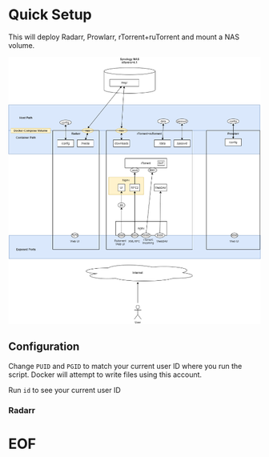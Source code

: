 # Quick Setup

This will deploy Radarr, Prowlarr, rTorrent+ruTorrent and mount a NAS volume.

![](./assets/serverarr.png)

## Configuration

Change `PUID` and `PGID` to match your current user ID where you run the script. Docker will attempt to write files using this account. 

Run `id` to see your current user ID

### Radarr

# EOF
